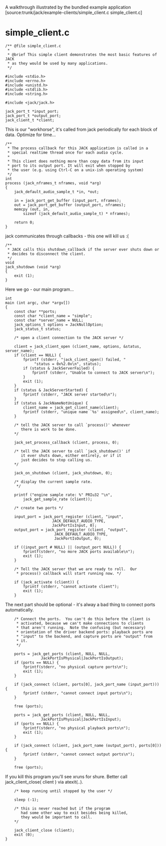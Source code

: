 
A walkthrough illustrated by the bundled example application [source:trunk/jack/example-clients/simple_client.c simple_client.c]

# simple_client.c
	
	/** @file simple_client.c
	 *
	 * @brief This simple client demonstrates the most basic features of JACK
	 * as they would be used by many applications.
	 */
	
	#include <stdio.h>
	#include <errno.h>
	#include <unistd.h>
	#include <stdlib.h>
	#include <string.h>
	
	#include <jack/jack.h>
	
	jack_port_t *input_port;
	jack_port_t *output_port;
	jack_client_t *client;
	
This is our "workhorse", it's called from jack periodically for each block of data. 
Optimize for time...
	
	/**
	 * The process callback for this JACK application is called in a
	 * special realtime thread once for each audio cycle.
	 *
	 * This client does nothing more than copy data from its input
	 * port to its output port. It will exit when stopped by 
	 * the user (e.g. using Ctrl-C on a unix-ish operating system)
	 */
	int
	process (jack_nframes_t nframes, void *arg)
	{
		jack_default_audio_sample_t *in, *out;
		
		in = jack_port_get_buffer (input_port, nframes);
		out = jack_port_get_buffer (output_port, nframes);
		memcpy (out, in,
			sizeof (jack_default_audio_sample_t) * nframes);
	
		return 0;      
	}
	
jack communicates through callbacks - this one will kill us :(
	
	/**
	 * JACK calls this shutdown_callback if the server ever shuts down or
	 * decides to disconnect the client.
	 */
	void
	jack_shutdown (void *arg)
	{
		exit (1);
	}
	
Here we go - our main program...
	
	int
	main (int argc, char *argv[])
	{
		const char **ports;
		const char *client_name = "simple";
		const char *server_name = NULL;
		jack_options_t options = JackNullOption;
		jack_status_t status;
		
		/* open a client connection to the JACK server */
	
		client = jack_client_open (client_name, options, &status, server_name);
		if (client == NULL) {
			fprintf (stderr, "jack_client_open() failed, "
				 "status = 0x%2.0x\n", status);
			if (status & JackServerFailed) {
				fprintf (stderr, "Unable to connect to JACK server\n");
			}
			exit (1);
		}
		if (status & JackServerStarted) {
			fprintf (stderr, "JACK server started\n");
		}
		if (status & JackNameNotUnique) {
			client_name = jack_get_client_name(client);
			fprintf (stderr, "unique name `%s' assigned\n", client_name);
		}
	
		/* tell the JACK server to call `process()' whenever
		   there is work to be done.
		*/
	
		jack_set_process_callback (client, process, 0);
	
		/* tell the JACK server to call `jack_shutdown()' if
		   it ever shuts down, either entirely, or if it
		   just decides to stop calling us.
		*/
	
		jack_on_shutdown (client, jack_shutdown, 0);
	
		/* display the current sample rate. 
		 */
	
		printf ("engine sample rate: %" PRIu32 "\n",
			jack_get_sample_rate (client));
	
		/* create two ports */
	
		input_port = jack_port_register (client, "input",
						 JACK_DEFAULT_AUDIO_TYPE,
						 JackPortIsInput, 0);
		output_port = jack_port_register (client, "output",
						  JACK_DEFAULT_AUDIO_TYPE,
						  JackPortIsOutput, 0);
	
		if ((input_port # NULL) || (output_port NULL)) {
			fprintf(stderr, "no more JACK ports available\n");
			exit (1);
		}
	
		/* Tell the JACK server that we are ready to roll.  Our
		 * process() callback will start running now. */
	
		if (jack_activate (client)) {
			fprintf (stderr, "cannot activate client");
			exit (1);
		}
	
The next part should be optional - it's alway a bad thing to connect ports automatically. 
	
		/* Connect the ports.  You can't do this before the client is
		 * activated, because we can't make connections to clients
		 * that aren't running.  Note the confusing (but necessary)
		 * orientation of the driver backend ports: playback ports are
		 * "input" to the backend, and capture ports are "output" from
		 * it.
		 */
	
		ports = jack_get_ports (client, NULL, NULL,
					JackPortIsPhysical|JackPortIsOutput);
		if (ports == NULL) {
			fprintf(stderr, "no physical capture ports\n");
			exit (1);
		}
	
		if (jack_connect (client, ports[0], jack_port_name (input_port))) {
			fprintf (stderr, "cannot connect input ports\n");
		}
	
		free (ports);
		
		ports = jack_get_ports (client, NULL, NULL,
					JackPortIsPhysical|JackPortIsInput);
		if (ports == NULL) {
			fprintf(stderr, "no physical playback ports\n");
			exit (1);
		}
	
		if (jack_connect (client, jack_port_name (output_port), ports[0])) {
			fprintf (stderr, "cannot connect output ports\n");
		}
	
		free (ports);
	
If you kill this program you'll see xruns for shure. Better call jack_client_close( client ) via atexit(..).
	
		/* keep running until stopped by the user */
	
		sleep (-1);
	
		/* this is never reached but if the program
		   had some other way to exit besides being killed,
		   they would be important to call.
		*/
	
		jack_client_close (client);
		exit (0);
	}
	
	
